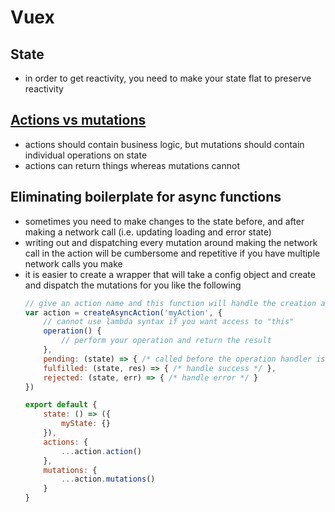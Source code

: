 # Vuex

## State
- in order to get reactivity, you need to make your state flat to preserve reactivity

## [Actions vs mutations](https://blog.logrocket.com/vuex-showdown-mutations-vs-actions-f48f2f7df54b/)
- actions should contain business logic, but mutations should contain individual operations on state
- actions can return things whereas mutations cannot

## Eliminating boilerplate for async functions
- sometimes you need to make changes to the state before, and after making a network call (i.e. updating loading and error state)
- writing out and dispatching every mutation around making the network call in the action will be cumbersome and repetitive if you have multiple network calls you make
- it is easier to create a wrapper that will take a config object and create and dispatch the mutations for you like the following
    ```js
    // give an action name and this function will handle the creation and calling of the myActionPending, myActionFulfilled, and myActionRejected mutations
    var action = createAsyncAction('myAction', {
        // cannot use lambda syntax if you want access to "this"
        operation() {
            // perform your operation and return the result
        },
        pending: (state) => { /* called before the operation handler is called */ },
        fulfilled: (state, res) => { /* handle success */ },
        rejected: (state, err) => { /* handle error */ }
    })

    export default {
        state: () => ({
            myState: {}
        }),
        actions: {
            ...action.action()
        },
        mutations: {
            ...action.mutations()
        }
    }
    ```
